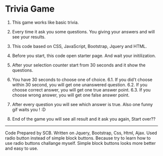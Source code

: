 # Trivia Game

1. This game works like basic trivia. 

2. Every time it ask you some questions. You giving your answers and will see your results.

3. This code based on CSS, JavaScript, Bootstrap, Jquery and HTML. 

4. Before you start, this code open starter page. And wait your initilization.

5. After your selection counter start from 30 seconds and it show the questions.

6. You have 30 seconds to choose one of choice. 
   6.1. If you did't choose within 30 second, you will get one unanswered question.
   6.2. If you choose correct answer, you will get one true answer point.
   6.3. If you choose wrong answer, you will get one false answer point.
   
7. After every question you will see which answer is true. Also one funny gif waits you ! :D

8. End of the game you will see all result and it ask you again, Start over?? 

----------------

Code Prepared by SCB. Written on Jquery, Bootstrap, Css, Html, Ajax.
Used radio button instead of simple block buttons. 
Because try to learn how to use radio buttons challange myself. 
Simple block buttons looks more better and easy to use. 
